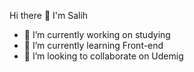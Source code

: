 Hi there 👋 I'm Salih

- 🔭 I’m currently working on studying
- 🌱 I’m currently learning Front-end
- 👯 I’m looking to collaborate on Udemig

